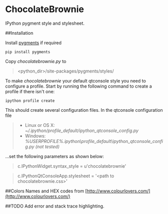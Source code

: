 ChocolateBrownie
================

IPython pygment style and stylesheet.

##Installation

Install [pygments](http://pygments.org/) if required

```pip install pygments```

Copy _chocolatebrownie.py_ to 

><python_dir>/site-packages/pygments/styles/ 


To make _chocolatebrownie_ your default qtconsole style you need to configure a profile. Start by running the following command to create a profile if there isn't one:

```ipython profile create```

This should create several configuration files. In the qtconsole configuration file

>* Linux or OS X: _~/.ipython/profile_default/ipython_qtconsole_config.py_
>* Windows: _%USERPROFILE%\.ipython\profile_default\ipython_qtconsole_config.py (not tested)_

...set the following parameters as shown below:

>c.IPythonWidget.syntax_style = u'chocolatebrownie'

>c.IPythonQtConsoleApp.stylesheet = '\<path to chocolatebrownie.css\>'


##Colors
Names and HEX codes from [http://www.colourlovers.com/](http://www.colourlovers.com/)


##TODO
Add error and stack trace highlighting.